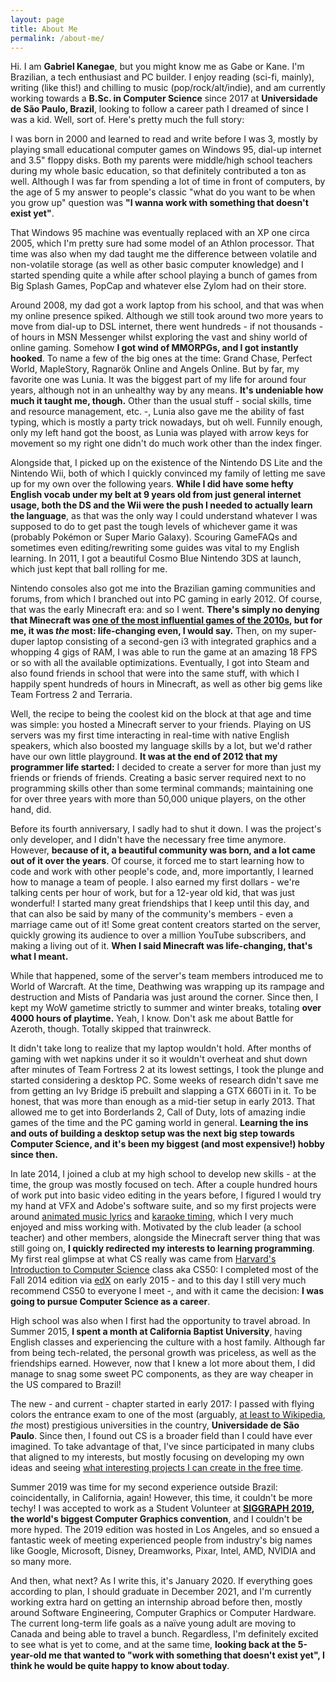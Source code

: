 ```yaml
---
layout: page
title: About Me
permalink: /about-me/
---
```


Hi. I am **Gabriel Kanegae**, but you might know me as Gabe or Kane. I'm Brazilian, a tech enthusiast and PC builder. I enjoy reading (sci-fi, mainly), writing (like this!) and chilling to music (pop/rock/alt/indie), and am currently working towards a **B.Sc. in Computer Science** since 2017 at **Universidade de São Paulo, Brazil**, looking to follow a career path I dreamed of since I was a kid. Well, sort of. Here's pretty much the full story:

I was born in 2000 and learned to read and write before I was 3, mostly by playing small educational computer games on Windows 95, dial-up internet and 3.5" floppy disks. Both my parents were middle/high school teachers during my whole basic education, so that definitely contributed a ton as well. Although I was far from spending a lot of time in front of computers, by the age of 5 my answer to people's classic "what do you want to be when you grow up" question was **"I wanna work with something that doesn't exist yet"**.

That Windows 95 machine was eventually replaced with an XP one circa 2005, which I'm pretty sure had some model of an Athlon processor. That time was also when my dad taught me the difference between volatile and non-volatile storage (as well as other basic computer knowledge) and I started spending quite a while after school playing a bunch of games from Big Splash Games, PopCap and whatever else Zylom had on their store.

Around 2008, my dad got a work laptop from his school, and that was when my online presence spiked. Although we still took around two more years to move from dial-up to DSL internet, there went hundreds - if not thousands - of hours in MSN Messenger whilst exploring the vast and shiny world of online gaming. Somehow **I got wind of MMORPGs, and I got instantly hooked**. To name a few of the big ones at the time: Grand Chase, Perfect World, MapleStory, Ragnarök Online and Angels Online. But by far, my favorite one was Lunia. It was the biggest part of my life for around four years, although not in an unhealthy way by any means. **It's undeniable how much it taught me, though.** Other than the usual stuff - social skills, time and resource management, etc. -, Lunia also gave me the ability of fast typing, which is mostly a party trick nowadays, but oh well. Funnily enough, only my left hand got the boost, as Lunia was played with arrow keys for movement so my right one didn't do much work other than the index finger.

Alongside that, I picked up on the existence of the Nintendo DS Lite and the Nintendo Wii, both of which I quickly convinced my family of letting me save up for my own over the following years. **While I did have some hefty English vocab under my belt at 9 years old from just general internet usage, both the DS and the Wii were the push I needed to actually learn the language**, as that was the only way I could understand whatever I was supposed to do to get past the tough levels of whichever game it was (probably Pokémon or Super Mario Galaxy). Scouring GameFAQs and sometimes even editing/rewriting some guides was vital to my English learning. In 2011, I got a beautiful Cosmo Blue Nintendo 3DS at launch, which just kept that ball rolling for me.

Nintendo consoles also got me into the Brazilian gaming communities and forums, from which I branched out into PC gaming in early 2012. Of course, that was the early Minecraft era: and so I went. **There's simply no denying that Minecraft was [one of the most influential games of the 2010s](https://www.washingtonpost.com/graphics/2019/video-games/influential-games-of-the-decade/), but for me, it was *the* most: life-changing even, I would say.** Then, on my super-duper laptop consisting of a second-gen i3 with integrated graphics and a whopping 4 gigs of RAM, I was able to run the game at an amazing 18 FPS or so with all the available optimizations. Eventually, I got into Steam and also found friends in school that were into the same stuff, with which I happily spent hundreds of hours in Minecraft, as well as other big gems like Team Fortress 2 and Terraria.

Well, the recipe to being the coolest kid on the block at that age and time was simple: you hosted a Minecraft server to your friends. Playing on US servers was my first time interacting in real-time with native English speakers, which also boosted my language skills by a lot, but we'd rather have our own little playground. **It was at the end of 2012 that my programmer life started:** I decided to create a server for more than just my friends or friends of friends. Creating a basic server required next to no programming skills other than some terminal commands; maintaining one for over three years with more than 50,000 unique players, on the other hand, did.

Before its fourth anniversary, I sadly had to shut it down. I was the project's only developer, and I didn't have the necessary free time anymore. However, **because of it, a beautiful community was born, and a lot came out of it over the years**. Of course, it forced me to start learning how to code and work with other people's code, and, more importantly, I learned how to manage a team of people. I also earned my first dollars - we're talking cents per hour of work, but for a 12-year old kid, that was just wonderful! I started many great friendships that I keep until this day, and that can also be said by many of the community's members - even a marriage came out of it! Some great content creators started on the server, quickly growing its audience to over a million YouTube subscribers, and making a living out of it. **When I said Minecraft was life-changing, that's what I meant.**

While that happened, some of the server's team members introduced me to World of Warcraft. At the time, Deathwing was wrapping up its rampage and destruction and Mists of Pandaria was just around the corner. Since then, I kept my WoW gametime strictly to summer and winter breaks, totaling **over 4000 hours of playtime.** Yeah, I know. Don't ask me about Battle for Azeroth, though. Totally skipped that trainwreck.

It didn't take long to realize that my laptop wouldn't hold. After months of gaming with wet napkins under it so it wouldn't overheat and shut down after minutes of Team Fortress 2 at its lowest settings, I took the plunge and started considering a desktop PC. Some weeks of research didn't save me from getting an Ivy Bridge i5 prebuilt and slapping a GTX 660Ti in it. To be honest, that was more than enough as a mid-tier setup in early 2013. That allowed me to get into Borderlands 2, Call of Duty, lots of amazing indie games of the time and the PC gaming world in general. **Learning the ins and outs of building a desktop setup was the next big step towards Computer Science, and it's been my biggest (and most expensive!) hobby since then.**

In late 2014, I joined a club at my high school to develop new skills - at the time, the group was mostly focused on tech. After a couple hundred hours of work put into basic video editing in the years before, I figured I would try my hand at VFX and Adobe's software suite, and so my first projects were around [animated music lyrics](https://www.youtube.com/watch?v=MhhAZyegN3c) and [karaoke timing](https://www.youtube.com/watch?v=4KziY05zHeQ), which I very much enjoyed and miss working with. Motivated by the club leader (a school teacher) and other members, alongside the Minecraft server thing that was still going on, **I quickly redirected my interests to learning programming**. My first real glimpse at what CS really was came from [Harvard's Introduction to Computer Science](https://cs50.harvard.edu/) class aka CS50: I completed most of the Fall 2014 edition via [edX](https://www.edx.org/course/cs50s-introduction-to-computer-science) on early 2015 - and to this day I still very much recommend CS50 to everyone I meet -, and with it came the decision: **I was going to pursue Computer Science as a career**.

High school was also when I first had the opportunity to travel abroad. In Summer 2015, **I spent a month at California Baptist University**, having English classes and experiencing the culture with a host family. Although far from being tech-related, the personal growth was priceless, as well as the friendships earned. However, now that I knew a lot more about them, I did manage to snag some sweet PC components, as they are way cheaper in the US compared to Brazil!

The new - and current - chapter started in early 2017: I passed with flying colors the entrance exam to one of the most (arguably, [at least to Wikipedia](https://en.wikipedia.org/wiki/University_of_S%C3%A3o_Paulo), *the* most) prestigious universities in the country, **Universidade de São Paulo**. Since then, I found out CS is a broader field than I could have ever imagined. To take advantage of that, I've since participated in many clubs that aligned to my interests, but mostly focusing on developing my own ideas and seeing [what interesting projects I can create in the free time](https://github.com/KanegaeGabriel).

Summer 2019 was time for my second experience outside Brazil: coincidentally, in California, again! However, this time, it couldn't be more techy! I was accepted to work as a Student Volunteer at **[SIGGRAPH 2019](https://s2019.siggraph.org/), the world's biggest Computer Graphics convention**, and I couldn't be more hyped. The 2019 edition was hosted in Los Angeles, and so ensued a fantastic week of meeting experienced people from industry's big names like Google, Microsoft, Disney, Dreamworks, Pixar, Intel, AMD, NVIDIA and so many more.

And then, what next? As I write this, it's January 2020. If everything goes according to plan, I should graduate in December 2021, and I'm currently working extra hard on getting an internship abroad before then, mostly around Software Engineering, Computer Graphics or Computer Hardware. The current long-term life goals as a naïve young adult are moving to Canada and being able to travel a bunch. Regardless, I'm definitely excited to see what is yet to come, and at the same time, **looking back at the 5-year-old me that wanted to "work with something that doesn't exist yet", I think he would be quite happy to know about today**.